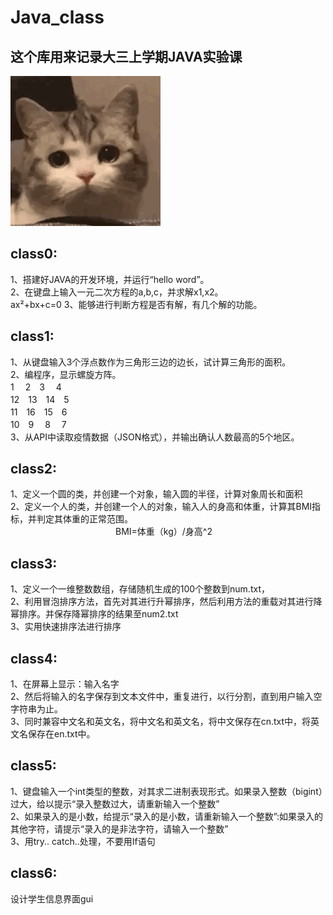 # Java_class
## 这个库用来记录大三上学期JAVA实验课


![image](https://github.com/0806gcx/Java_class/blob/master/cry.gif)


## class0:  
1、搭建好JAVA的开发环境，并运行“hello word”。  
2、在键盘上输入一元二次方程的a,b,c，并求解x1,x2。  
        ax²+bx+c=0
3、能够进行判断方程是否有解，有几个解的功能。  

## class1:  
1、从键盘输入3个浮点数作为三角形三边的边长，试计算三角形的面积。    
2、编程序，显示螺旋方阵。  
1　 2　3　 4  
12　13　14　5  
11　16　15　6  
10　9 　8　 7  
3、从API中读取疫情数据（JSON格式），并输出确认人数最高的5个地区。  
  
## class2:  
1、定义一个圆的类，并创建一个对象，输入圆的半径，计算对象周长和面积  
2、定义一个人的类，并创建一个人的对象，输入人的身高和体重，计算其BMI指标，并判定其体重的正常范围。  
　　　　　　　　　　　　BMI=体重（kg）/身高^2  
  
## class3:  
1、定义一个一维整数数组，存储随机生成的100个整数到num.txt，  
2、利用冒泡排序方法，首先对其进行升幂排序，然后利用方法的重载对其进行降幂排序。并保存降幂排序的结果至num2.txt  
3、实用快速排序法进行排序  

## class4:  
1、在屏幕上显示：输入名字  
2、然后将输入的名字保存到文本文件中，重复进行，以行分割，直到用户输入空字符串为止。  
3、同时兼容中文名和英文名，将中文名和英文名，将中文保存在cn.txt中，将英文名保存在en.txt中。  
  
## class5:  
1、键盘输入一个int类型的整数，对其求二进制表现形式。如果录入整数（bigint）过大，给以提示“录入整数过大，请重新输入一个整数”  
2、如果录入的是小数，给提示“录入的是小数，请重新输入一个整数”:如果录入的其他字符，请提示“录入的是非法字符，请输入一个整数”  
3、用try.. catch..处理，不要用If语句  

## class6:
设计学生信息界面gui  
